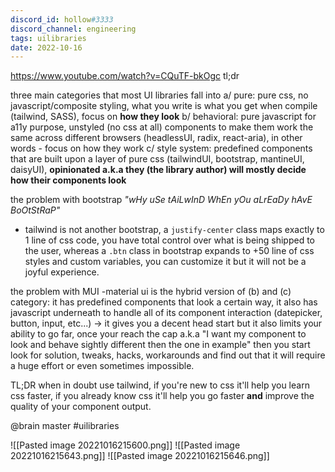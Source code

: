 ```yaml
---
discord_id: hollow#3333
discord_channel: engineering
tags: uilibraries
date: 2022-10-16
---
```


https://www.youtube.com/watch?v=CQuTF-bkOgc
tl;dr

three main categories that most UI libraries fall into
a/ pure:  pure css, no javascript/composite styling, what you write is what you get when compile  (tailwind, SASS), focus on **how they look**
b/ behavioral: pure javascript for a11y purpose, unstyled (no css at all) components to make them work the same across different browsers (headlessUI, radix, react-aria), in other words - focus on how they work
c/ style system: predefined components that are built upon a layer of pure css (tailwindUI, bootstrap, mantineUI, daisyUI), **opinionated a.k.a they (the library author) will mostly decide how their components look**  

the problem with bootstrap
*"wHy uSe tAiLwInD WhEn yOu aLrEaDy hAvE BoOtStRaP"*
- tailwind is not another bootstrap, a `justify-center` class maps exactly to 1 line of css code, you have total control over what is being shipped to the user, whereas a `.btn` class in bootstrap expands to +50 line of css styles and custom variables, you can customize it but it will not be a joyful experience.

the problem with MUI
-material ui is the hybrid version of (b) and (c) category: it has predefined components that look a certain way, it also has javascript underneath to handle all of its component interaction (datepicker, button, input, etc...) -> it gives you a decent head start but it also limits your ability to go far, once your reach the cap a.k.a "I want my component to look and behave sightly different then the one in example" then you start look for solution, tweaks, hacks, workarounds and find out that it will require a huge effort or even sometimes impossible.

TL;DR when in doubt use tailwind, if you're new to css it'll help you learn css faster, if you already know css it'll help you go faster **and** improve the quality of your component output.

@brain master 
#uilibraries

![[Pasted image 20221016215600.png]]
![[Pasted image 20221016215643.png]]
![[Pasted image 20221016215646.png]]